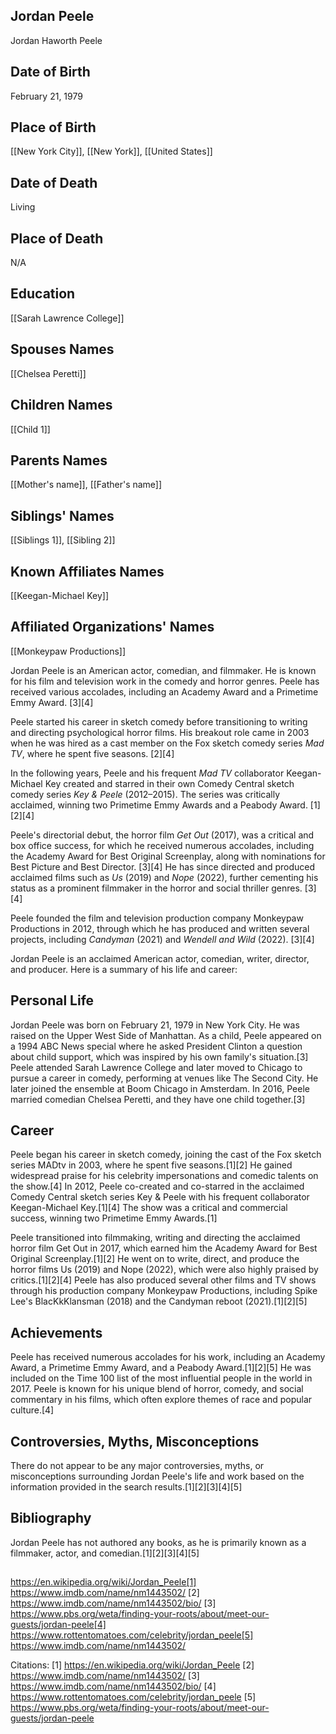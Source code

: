 ## Jordan Peele
Jordan Haworth Peele

## Date of Birth
February 21, 1979

## Place of Birth
[[New York City]], [[New York]], [[United States]]

## Date of Death
Living

## Place of Death
N/A

## Education
[[Sarah Lawrence College]]

## Spouses Names
[[Chelsea Peretti]]

## Children Names
[[Child 1]]

## Parents Names
[[Mother's name]], [[Father's name]]

## Siblings' Names
[[Siblings 1]], [[Sibling 2]]

## Known Affiliates Names
[[Keegan-Michael Key]]

## Affiliated Organizations' Names
[[Monkeypaw Productions]]

Jordan Peele is an American actor, comedian, and filmmaker. He is known for his film and television work in the comedy and horror genres. Peele has received various accolades, including an Academy Award and a Primetime Emmy Award. [3][4]

Peele started his career in sketch comedy before transitioning to writing and directing psychological horror films. His breakout role came in 2003 when he was hired as a cast member on the Fox sketch comedy series *Mad TV*, where he spent five seasons. [2][4] 

In the following years, Peele and his frequent *Mad TV* collaborator Keegan-Michael Key created and starred in their own Comedy Central sketch comedy series *Key & Peele* (2012–2015). The series was critically acclaimed, winning two Primetime Emmy Awards and a Peabody Award. [1][2][4]

Peele's directorial debut, the horror film *Get Out* (2017), was a critical and box office success, for which he received numerous accolades, including the Academy Award for Best Original Screenplay, along with nominations for Best Picture and Best Director. [3][4] He has since directed and produced acclaimed films such as *Us* (2019) and *Nope* (2022), further cementing his status as a prominent filmmaker in the horror and social thriller genres. [3][4]

Peele founded the film and television production company Monkeypaw Productions in 2012, through which he has produced and written several projects, including *Candyman* (2021) and *Wendell and Wild* (2022). [3][4]

Jordan Peele is an acclaimed American actor, comedian, writer, director, and producer. Here is a summary of his life and career:

## Personal Life
Jordan Peele was born on February 21, 1979 in New York City. He was raised on the Upper West Side of Manhattan. As a child, Peele appeared on a 1994 ABC News special where he asked President Clinton a question about child support, which was inspired by his own family's situation.[3] Peele attended Sarah Lawrence College and later moved to Chicago to pursue a career in comedy, performing at venues like The Second City. He later joined the ensemble at Boom Chicago in Amsterdam. In 2016, Peele married comedian Chelsea Peretti, and they have one child together.[3]

## Career
Peele began his career in sketch comedy, joining the cast of the Fox sketch series MADtv in 2003, where he spent five seasons.[1][2] He gained widespread praise for his celebrity impersonations and comedic talents on the show.[4] In 2012, Peele co-created and co-starred in the acclaimed Comedy Central sketch series Key & Peele with his frequent collaborator Keegan-Michael Key.[1][4] The show was a critical and commercial success, winning two Primetime Emmy Awards.[1]

Peele transitioned into filmmaking, writing and directing the acclaimed horror film Get Out in 2017, which earned him the Academy Award for Best Original Screenplay.[1][2] He went on to write, direct, and produce the horror films Us (2019) and Nope (2022), which were also highly praised by critics.[1][2][4] Peele has also produced several other films and TV shows through his production company Monkeypaw Productions, including Spike Lee's BlacKkKlansman (2018) and the Candyman reboot (2021).[1][2][5]

## Achievements
Peele has received numerous accolades for his work, including an Academy Award, a Primetime Emmy Award, and a Peabody Award.[1][2][5] He was included on the Time 100 list of the most influential people in the world in 2017. Peele is known for his unique blend of horror, comedy, and social commentary in his films, which often explore themes of race and popular culture.[4]

## Controversies, Myths, Misconceptions
There do not appear to be any major controversies, myths, or misconceptions surrounding Jordan Peele's life and work based on the information provided in the search results.[1][2][3][4][5]

## Bibliography
Jordan Peele has not authored any books, as he is primarily known as a filmmaker, actor, and comedian.[1][2][3][4][5]

## 
https://en.wikipedia.org/wiki/Jordan_Peele[1] https://www.imdb.com/name/nm1443502/
[2] https://www.imdb.com/name/nm1443502/bio/
[3] https://www.pbs.org/weta/finding-your-roots/about/meet-our-guests/jordan-peele[4] https://www.rottentomatoes.com/celebrity/jordan_peele[5] https://www.imdb.com/name/nm1443502/

Citations:
[1] https://en.wikipedia.org/wiki/Jordan_Peele
[2] https://www.imdb.com/name/nm1443502/
[3] https://www.imdb.com/name/nm1443502/bio/
[4] https://www.rottentomatoes.com/celebrity/jordan_peele
[5] https://www.pbs.org/weta/finding-your-roots/about/meet-our-guests/jordan-peele